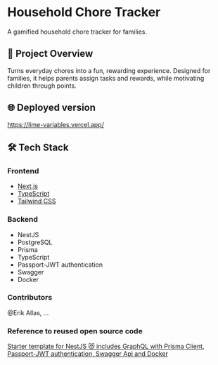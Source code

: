 # Household Chore Tracker

A gamified household chore tracker for families.

## 🚀 Project Overview

Turns everyday chores into a fun, rewarding experience. Designed for families, it helps parents assign tasks and rewards, while motivating children through points.

## 🌐 Deployed version

https://lime-variables.vercel.app/

## 🛠️ Tech Stack

### Frontend

- [Next.js](https://nextjs.org/)
- [TypeScript](https://www.typescriptlang.org/)
- [Tailwind CSS](https://tailwindcss.com/)

### Backend

* NestJS
* PostgreSQL
* Prisma
* TypeScript
* Passport-JWT authentication
* Swagger
* Docker

### Contributors

@Erik Allas, ...

### Reference to reused open source code

[Starter template for NestJS 😻 includes GraphQL with Prisma Client, Passport-JWT authentication, Swagger Api and Docker](https://github.com/notiz-dev/nestjs-prisma-starter)
